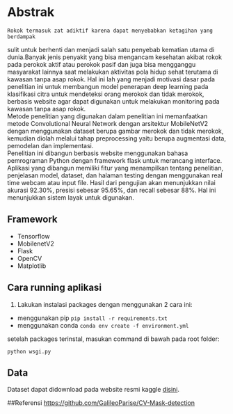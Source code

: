 # Abstrak
	Rokok termasuk zat adiktif karena dapat menyebabkan ketagihan yang berdampak 
sulit untuk berhenti dan menjadi salah satu penyebab kematian utama di dunia.Banyak 
jenis penyakit yang bisa mengancam kesehatan akibat rokok pada perokok aktif atau 
perokok pasif dan juga bisa mengganggu masyarakat lainnya saat melakukan aktivitas 
pola hidup sehat terutama di kawasan tanpa asap rokok. Hal ini lah yang menjadi 
motivasi dasar pada penelitian ini untuk membangun model penerapan deep learning
pada klasifikasi citra untuk mendeteksi orang merokok dan tidak merokok, berbasis
website agar dapat digunakan untuk melakukan monitoring pada kawasan tanpa asap rokok. 
</br>
	Metode penelitian yang digunakan dalam penelitian ini memanfaatkan metode 
Convolutional Neural Network dengan arsitektur MobileNetV2 dengan menggunakan dataset 
berupa gambar merokok dan tidak merokok, kemudian diolah melalui tahap preprocessing 
yaitu berupa augmentasi data, pemodelan dan implementasi.
</br>
	Penelitian ini dibangun berbasis website menggunakan bahasa pemrograman 
Python dengan framework flask untuk merancang interface. Aplikasi yang dibangun 
memiliki fitur yang menampilkan tentang penelitian, penjelasan model, dataset,
dan halaman testing dengan menggunakan real time webcam atau input file. Hasil 
dari pengujian akan menunjukkan nilai akurasi 92.30%, presisi sebesar 95.65%, 
dan recall sebesar 88%. Hal ini menunjukkan sistem layak untuk digunakan.

## Framework
-  Tensorflow
-  MobilenetV2
-  Flask
-  OpenCV
-  Matplotlib

## Cara running aplikasi
1. Lakukan instalasi packages dengan menggunakan 2 cara ini:
- menggunakan pip
```pip install -r requirements.txt```
- menggunakan conda
```conda env create -f environment.yml```

setelah packages terinstal, masukan command di bawah pada root folder:

```
python wsgi.py
```

## Data
Dataset dapat didownload pada website resmi kaggle  <a href="https://www.kaggle.com/code/raj713335/cigarette-smoker-detection/data">disini</a>.

##Referensi
https://github.com/GalileoParise/CV-Mask-detection
